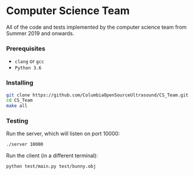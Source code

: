 # Computer Science Team

All of the code and tests implemented by the computer science team from Summer
2019 and onwards.


### Prerequisites

* `clang` or `gcc`
* `Python 3.6`


### Installing

```Bash
git clone https://github.com/ColumbiaOpenSourceUltrasound/CS_Team.git
cd CS_Team
make all
```


### Testing

Run the server, which will listen on port 10000:

```Bash
./server 10000
```

Run the client (in a different terminal):

```Bash
python test/main.py test/bunny.obj
```

